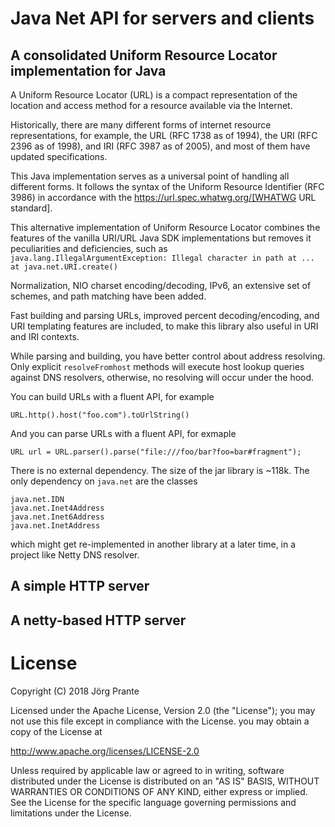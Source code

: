 # Java Net API for servers and clients

## A consolidated Uniform Resource Locator implementation for Java

A Uniform Resource Locator (URL) is a compact representation of the
location and access method for a resource available via the Internet.

Historically, there are many different forms of internet resource representations, for example,
the URL (RFC 1738 as of 1994), the URI (RFC 2396 as of 1998), and IRI (RFC 3987 as of 2005),
and most of them have updated specifications.

This Java implementation serves as a universal point of handling all
different forms. It follows the syntax of the Uniform Resource Identifier (RFC 3986)
in accordance with the https://url.spec.whatwg.org/[WHATWG URL standard].

This alternative implementation of Uniform Resource Locator combines the features of the vanilla URI/URL Java SDK implementations
but removes it peculiarities and deficiencies, such as `java.lang.IllegalArgumentException: Illegal character in path at ... at java.net.URI.create()`

Normalization, NIO charset encoding/decoding, IPv6, an extensive set of schemes, and path matching have been added.

Fast building and parsing URLs, improved percent decoding/encoding, and URI templating features are included, to make
this library also useful in URI and IRI contexts.

While parsing and building, you have better control about address resolving. Only explicit `resolveFromhost` methods
will execute host lookup queries against DNS resolvers, otherwise, no resolving will occur under the hood.

You can build URLs with a fluent API, for example

```
URL.http().host("foo.com").toUrlString()
```

And you can parse URLs with a fluent API, for exmaple

```
URL url = URL.parser().parse("file:///foo/bar?foo=bar#fragment");
```

There is no external dependency. The size of the jar library is ~118k. The only dependency on `java.net` are the classes

```
java.net.IDN
java.net.Inet4Address
java.net.Inet6Address
java.net.InetAddress
```

which might get re-implemented in another library at a later time, in a project like Netty DNS resolver.

## A simple HTTP server

## A netty-based HTTP server

# License

Copyright (C) 2018 Jörg Prante

Licensed under the Apache License, Version 2.0 (the "License");
you may not use this file except in compliance with the License.
you may obtain a copy of the License at

http://www.apache.org/licenses/LICENSE-2.0

Unless required by applicable law or agreed to in writing, software
distributed under the License is distributed on an "AS IS" BASIS,
WITHOUT WARRANTIES OR CONDITIONS OF ANY KIND, either express or implied.
See the License for the specific language governing permissions and
limitations under the License.
